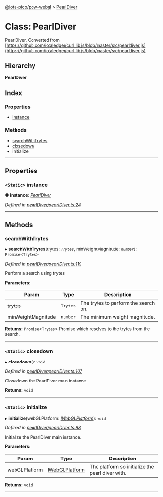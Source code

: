 [@iota-pico/pow-webgl](../README.md) > [PearlDiver](../classes/pearldiver.md)

# Class: PearlDiver

PearlDiver. Converted from [https://github.com/iotaledger/curl.lib.js/blob/master/src/pearldiver.js](https://github.com/iotaledger/curl.lib.js/blob/master/src/pearldiver.js)

## Hierarchy

**PearlDiver**

## Index

### Properties

* [instance](pearldiver.md#instance)

### Methods

* [searchWithTrytes](pearldiver.md#searchwithtrytes)
* [closedown](pearldiver.md#closedown)
* [initialize](pearldiver.md#initialize)

---

## Properties

<a id="instance"></a>

### `<Static>` instance

**● instance**: *[PearlDiver](pearldiver.md)*

*Defined in [pearlDiver/pearlDiver.ts:24](https://github.com/iota-pico/pow-webgl/blob/9daaabc/src/pearlDiver/pearlDiver.ts#L24)*

___

## Methods

<a id="searchwithtrytes"></a>

###  searchWithTrytes

▸ **searchWithTrytes**(trytes: *`Trytes`*, minWeightMagnitude: *`number`*): `Promise`<`Trytes`>

*Defined in [pearlDiver/pearlDiver.ts:119](https://github.com/iota-pico/pow-webgl/blob/9daaabc/src/pearlDiver/pearlDiver.ts#L119)*

Perform a search using trytes.

**Parameters:**

| Param | Type | Description |
| ------ | ------ | ------ |
| trytes | `Trytes` |  The trytes to perform the search on. |
| minWeightMagnitude | `number` |  The minimum weight magnitude. |

**Returns:** `Promise`<`Trytes`>
Promise which resolves to the trytes from the search.

___
<a id="closedown"></a>

### `<Static>` closedown

▸ **closedown**(): `void`

*Defined in [pearlDiver/pearlDiver.ts:107](https://github.com/iota-pico/pow-webgl/blob/9daaabc/src/pearlDiver/pearlDiver.ts#L107)*

Closedown the PearlDiver main instance.

**Returns:** `void`

___
<a id="initialize"></a>

### `<Static>` initialize

▸ **initialize**(webGLPlatform: *[IWebGLPlatform](../interfaces/iwebglplatform.md)*): `void`

*Defined in [pearlDiver/pearlDiver.ts:98](https://github.com/iota-pico/pow-webgl/blob/9daaabc/src/pearlDiver/pearlDiver.ts#L98)*

Initialize the PearlDiver main instance.

**Parameters:**

| Param | Type | Description |
| ------ | ------ | ------ |
| webGLPlatform | [IWebGLPlatform](../interfaces/iwebglplatform.md) |  The platform so initialize the pearl diver with. |

**Returns:** `void`

___

